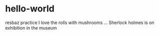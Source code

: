 # hello-world
resbaz practice
I love the rolls with mushrooms
...
Sherlock holmes is on exhibition in the museum
